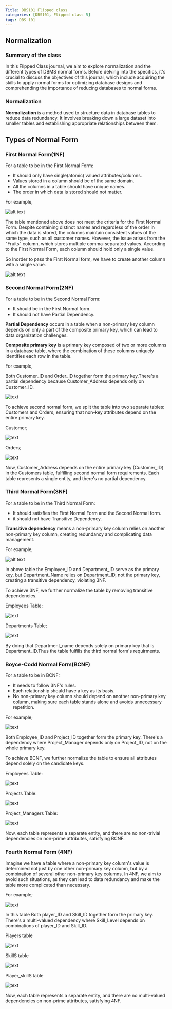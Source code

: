 ```yaml
---
Title: DBS101 Flipped class 
categories: [DBS101, Flipped class 5]
tags: DBS 101
---
```

##  Normalization
### Summary of the class
In this Flipped Class journal, we aim to explore normalization and the different types of DBMS normal forms. Before delving into the specifics, it's crucial to discuss the objectives of this journal, which include acquiring the skills to apply normal forms for optimizing database designs and comprehending the importance of reducing databases to normal forms.

### Normalization
**Normalization** is a method used to structure data in database tables to reduce data redundancy. It involves breaking down a large dataset into smaller tables and establishing appropriate relationships between them.

## Types of Normal Form 
###  First Normal Form(1NF)
For a table to be in the First Normal Form:
* It should only have single(atomic) valued attributes/columns. 
* Values stored in a column should be of the same domain.
* All the columns in a table should have unique names.
* The order in which data is stored should not matter.

For example,

![alt text](../Image/FNF1.png)

The table mentioned above does not meet the criteria for the First Normal Form. Despite containing distinct names and regardless of the order in which the data is stored, the columns maintain consistent values of the same type, such as all customer names. However, the issue arises from the "Fruits" column, which stores multiple comma-separated values. According to the First Normal Form, each column should hold only a single value.

So Inorder to pass the First Normal form, we have to create another column with a single value.

![alt text](../Image/FNF2.png)

###  Second Normal Form(2NF)
For a table to be in the Second Normal Form:
* It should be in the First Normal form.
* It should not have Partial Dependency.

**Partial Dependency** occurs in a table when a non-primary key column depends on only a part of the composite primary key, which can lead to data organization challenges.

**Composite primary key** is a primary key composed of two or more columns in a database table, where the combination of these columns uniquely identifies each row in the table.

For example,

Both Customer_ID and Order_ID together form the primary key.There's a partial dependency because Customer_Address depends only on Customer_ID.

![text](../Image/SNF1.png)

To achieve second normal form, we split the table into two separate tables: Customers and Orders, ensuring that non-key attributes depend on the entire primary key.

Customer;

![text](../Image/SNF2.png) 

Orders;

![text](../Image/SNF3.png)

Now, Customer_Address depends on the entire primary key (Customer_ID) in the Customers table, fulfilling second normal form requirements. Each table represents a single entity, and there's no partial dependency.

###  Third Normal Form(3NF)
For a table to be in the Third Normal Form:
* It should satisfies the First Normal Form and the Second Normal form.
* it should not have Transitive Dependency.

**Transitive dependency** means a non-primary key column relies on another non-primary key column, creating redundancy and complicating data management.

For example;

![alt text](../Image/TNF1.png)

In above table the Employee_ID and Department_ID serve as the primary key, but Department_Name relies on Department_ID, not the primary key, creating a transitive dependency, violating 3NF.

To achieve 3NF, we further normalize the table by removing transitive dependencies.

Employees Table;

![text](../Image/TNF2.png)

Departments Table;

![text](../Image/TNF3.png)

By doing that Department_name depends solely on primary key that is Department_ID.Thus the table fulfills the third normal form's requirments.

### Boyce-Codd Normal Form(BCNF)
For a table to be in BCNF:
* It needs to follow 3NF's rules.
* Each relationship should have a key as its basis.
* No non-primary key column should depend on another non-primary key column, making sure each table stands alone and avoids unnecessary repetition.

For example;

![text](../Image/BCNF1.png)

Both Employee_ID and Project_ID together form the primary key. There's a dependency where Project_Manager depends only on Project_ID, not on the whole primary key.

To achieve BCNF, we further normalize the table to ensure all attributes depend solely on the candidate keys.

Employees Table:

![text](../Image/BCNF2.png)

Projects Table:

![text](../Image/BCNF3.png)

Project_Managers Table:

![text](../Image/BCNF4.png)

Now, each table represents a separate entity, and there are no non-trivial dependencies on non-prime attributes, satisfying BCNF.

### Fourth Normal Form (4NF)
Imagine we have a table where a non-primary key column's value is determined not just by one other non-primary key column, but by a combination of several other non-primary key columns. In 4NF, we aim to avoid such situations, as they can lead to data redundancy and make the table more complicated than necessary.

For example;

![text](../Image/4NF1.png)

In this table Both player_ID and Skill_ID together form the primary key.
There's a multi-valued dependency where Skill_Level depends on combinations of player_ID and Skill_ID.

Players table

![text](../Image/4NF2.png)

SkillS table

![text](../Image/4NF3.png)

Player_skillS table 

![text](../Image/4NF4.png)

Now, each table represents a separate entity, and there are no multi-valued dependencies on non-prime attributes, satisfying 4NF.

